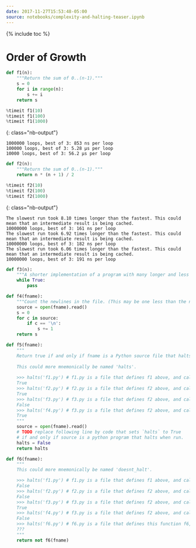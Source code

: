```yaml
---
date: 2017-11-27T15:53:48-05:00
source: notebooks/complexity-and-halting-teaser.ipynb
---
```


{% include toc %}


# Order of Growth


```python
def f1(n):
    """Return the sum of 0..(n-1)."""
    s = 0
    for i in range(n):
        s += i
    return s

%timeit f1(10)
%timeit f1(100)
%timeit f1(1000)
```

{: class="nb-output"}

    1000000 loops, best of 3: 853 ns per loop
    100000 loops, best of 3: 5.28 µs per loop
    10000 loops, best of 3: 56.2 µs per loop




```python
def f2(n):
    """Return the sum of 0..(n-1)."""
    return n * (n + 1) / 2

%timeit f2(10)
%timeit f2(100)
%timeit f2(1000)
```

{: class="nb-output"}

    The slowest run took 8.10 times longer than the fastest. This could mean that an intermediate result is being cached.
    10000000 loops, best of 3: 161 ns per loop
    The slowest run took 6.92 times longer than the fastest. This could mean that an intermediate result is being cached.
    10000000 loops, best of 3: 182 ns per loop
    The slowest run took 6.06 times longer than the fastest. This could mean that an intermediate result is being cached.
    10000000 loops, best of 3: 191 ns per loop




```python
def f3(n):
    """A shorter implementation of a program with many longer and less intentional implementations."""
    while True:
        pass
```


```python
def f4(fname):
    """Count the newlines in the file. (This may be one less than the number of lines.)"""
    source = open(fname).read()
    s = 0
    for c in source:
        if c == '\n':
            s += 1
    return s
```


```python
def f5(fname):
    """
    Return true if and only if fname is a Python source file that halts when run.
    
    This could more mnemonically be named 'halts'.
    
    >>> halts('f1.py') # f1.py is a file that defines f1 above, and calls `f1(100)`
    True
    >>> halts('f2.py') # f2.py is a file that defines f2 above, and calls `f2(100)`
    True
    >>> halts('f3.py') # f3.py is a file that defines f2 above, and calls `f3(100)`
    False
    >>> halts('f4.py') # f3.py is a file that defines f2 above, and calls `f4('f4.py')`
    True
    """
    source = open(fname).read()
    # TODO replace following line by code that sets `halts` to True
    # if and only if source is a python program that halts when run.
    halts = False
    return halts
```


```python
def f6(fname):
    """
    This could more mnemonically be named 'doesnt_halt'.

    >>> halts('f1.py') # f1.py is a file that defines f1 above, and calls `f1(100)`
    False
    >>> halts('f2.py') # f2.py is a file that defines f2 above, and calls `f2(100)`
    False
    >>> halts('f3.py') # f3.py is a file that defines f2 above, and calls `f3(100)`
    True
    >>> halts('f4.py') # f3.py is a file that defines f2 above, and calls `f4('f4.py')`
    False
    >>> halts('f6.py') # f6.py is a file that defines this function f6, and calls `f6('f6.py')`
    ???
    """
    return not f6(fname)
```
